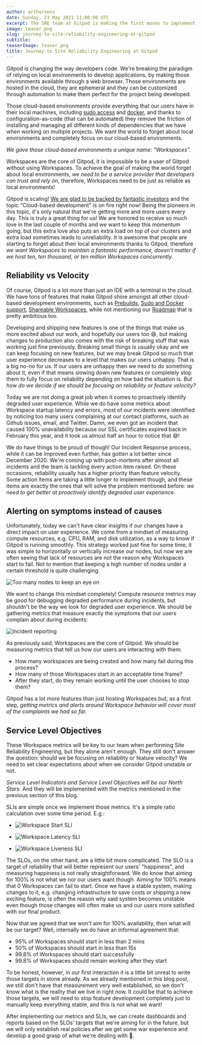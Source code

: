 ```yaml
---
author: arthursens
date: Sunday, 23 May 2021 11:00:00 UTC
excerpt: The SRE team at Gitpod is making the first moves to implement Site Reliability Engineering best practices. We document our approach to implement our very first Service Level Objective.
image: teaser.png
slug: journey-to-site-reliability-engineering-at-gitpod
subtitle:
teaserImage: teaser.png
title: Journey to Site Reliability Engineering at Gitpod
---
```


<script context="module">
  export const prerender = true;
</script>

Gitpod is changing the way developers code. We're breaking the paradigm of relying on local environments to develop applications, by making those environments available through a web browser. Those environments are hosted in the cloud, they are ephemeral and they can be customized through automation to make them perfect for the project being developed.

Those cloud-based environments provide everything that our users have in their local machines, including [sudo access](/blog/root-docker-and-vscode#root-access) and [docker](/blog/root-docker-and-vscode#docker), and thanks to configuration-as-code (that can be automated) they remove the friction of installing and managing all different kinds of dependencies that we have when working on multiple projects. We want the world to forget about local environments and completely focus on our cloud-based environments.

_We gave those cloud-based environments a unique name: "Workspaces"._

Workspaces are the core of Gitpod, it is impossible to be a user of Gitpod without using Workspaces. To achieve the goal of making the world forget about local environments, _we need to be a service provider that developers can trust and rely on_, therefore, Workspaces need to be just as reliable as local environments!

Gitpod is scaling! [We are glad to be backed by fantastic investors](/blog/next-chapter-for-gitpod) and the topic "Cloud-based development" is on fire right now! Being the pioneers in this topic, it's only natural that we're getting more and more users every day. This is truly a great thing for us! We are honored to receive so much love in the last couple of months and we want to keep this momentum going, but this extra love also puts an extra load on top of our clusters and extra load sometimes leads to unreliability. It is awesome that people are starting to forget about their local environments thanks to Gitpod, therefore _we want Workspaces to maintain a fantastic performance, doesn't matter if we host ten, ten thousand, or ten million Workspaces concurrently._

## Reliability vs Velocity

Of course, Gitpod is a lot more than just an IDE with a terminal in the cloud. We have tons of features that make Gitpod shine amongst all other cloud-based development environments, such as [Prebuilds](/docs/prebuilds), [Sudo and Docker support](/blog/root-docker-and-vscode), [Shareable Workspaces](/docs/sharing-and-collaboration), while not mentioning our [Roadmap](https://www.notion.so/gitpod/Product-Roadmap-b9b5eac0a15147ac8d2dd25cf0519203) that is pretty ambitious too.

Developing and shipping new features is one of the things that make us more excited about our work, and hopefully our users too 😅, but making changes to production also comes with the risk of breaking stuff that was working just fine previously. Breaking small things is usually okay and we can keep focusing on new features, but we may break Gitpod so much that user experience decreases to a level that makes our users unhappy. That is a big no-no for us. If our users are unhappy then we need to do something about it, even if that means slowing down new features or completely stop them to fully focus on reliability depending on how bad the situation is. _But how do we decide if we should be focusing on reliability or feature velocity?_

Today we are not doing a great job when it comes to proactively identify degraded user experience. While we do have some metrics about Workspace startup latency and errors, most of our incidents were identified by noticing too many users complaining at our contact platforms, such as Github issues, email, and Twitter. Damn, we even got an incident that caused 100% unavailability because our SSL certificates expired back in February this year, and it took us almost half an hour to notice that 😅!

We do have things to be proud of though! Our Incident Response process, while it can be improved even further, has gotten a lot better since December 2020. We're coming up with post-mortems after almost all incidents and the team is tackling every action item raised. On these occasions, reliability usually has a higher priority than feature velocity. Some action items are taking a little longer to implement though, and these items are exactly the ones that will solve the problem mentioned before: _we need to get better at proactively identify degraded user experience._

## Alerting on symptoms instead of causes

Unfortunately, today we can't have clear insights if our changes have a direct impact on user experience. We come from a mindset of measuring compute resources, e.g. CPU, RAM, and disk utilization, as a way to know if Gitpod is running smoothly. This strategy worked just fine for some time, it was simple to horizontally or vertically increase our nodes, but now we are often seeing that lack of resources are not the reason why Workspaces start to fail. Not to mention that keeping a high number of nodes under a certain threshold is quite challenging.

![Too many nodes to keep an eye on](../../../static/images/blog/journey-to-site-reliability-engineering-at-gitpod/too-many-nodes.png)

We want to change this mindset completely! Compute resource metrics may be good for debugging degraded performance during incidents, but shouldn't be the way we look for degraded user experience. We should be gathering metrics that measure exactly the symptoms that our users complain about during incidents:

![Incident reporting](../../../static/images/blog/journey-to-site-reliability-engineering-at-gitpod/incident-report.png)

As previously said, Workspaces are the core of Gitpod. We should be measuring metrics that tell us how our users are interacting with them:

- How many workspaces are being created and how many fail during this process?
- How many of those Workspaces start in an acceptable time frame?
- After they start, do they remain working until the user chooses to stop them?

Gitpod has a lot more features than just hosting Workspaces but, as a first step, _getting metrics and alerts around Workspace behavior will cover most of the complaints we had so far._

## Service Level Objectives

These Workspace metrics will be key to our team when performing Site Reliability Engineering, but they alone aren't enough. They still don't answer the question: should we be focusing on reliability or feature velocity? We need to set clear expectations about when we consider Gitpod unstable or not.

_Service Level Indicators and Service Level Objectives will be our North Stars._ And they will be implemented with the metrics mentioned in the previous section of this blog.

SLIs are simple once we implement those metrics. It's a simple ratio calculation over some time period. E.g.:

- ![Workspace Start SLI](../../../static/images/blog/journey-to-site-reliability-engineering-at-gitpod/sli-workspace-start.gif)

- ![Workspace Latency SLI](../../../static/images/blog/journey-to-site-reliability-engineering-at-gitpod/sli-workspace-latency.gif)

- ![Workspace Liveness SLI](../../../static/images/blog/journey-to-site-reliability-engineering-at-gitpod/sli-workspace-liveness.gif)

The SLOs, on the other hand, are a little bit more complicated. The SLO is a target of reliability that will better represent our users' "happiness", and measuring happiness is not really straightforward. We do know that aiming for 100% is not what we nor our users want though. Aiming for 100% means that 0 Workspaces can fail to start. Once we have a stable system, making changes to it, e.g. changing infrastructure to save costs or shipping a new exciting feature, is often the reason why said system becomes unstable even though those changes will often make us and our users more satisfied with our final product.

Now that we agreed that we won't aim for 100% availability, then what will be our target? Well, internally we do have an informal agreement that:

- 95% of Workspaces should start in less than 2 mins
- 50% of Workspaces should start in less than 15s
- 99.8% of Workspaces should start successfully
- 99.8% of Workspaces should remain working after they start

To be honest, however, in our first interaction it is a little bit unreal to write those targets in stone already. As we already mentioned in this blog post, we still don't have that measurement very well established, so we don't know what is the reality that we live in right now. It could be that to achieve those targets, we will need to stop feature development completely just to manually keep everything stable, and this is not what we want!

After implementing our metrics and SLIs, we can create dashboards and reports based on the SLOs' targets that we're aiming for in the future, but we will only establish real policies after we get some war experience and develop a good grasp of what we're dealing with 💪.
